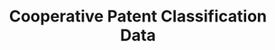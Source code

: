 ---
bigquery: https://console.cloud.google.com/bigquery?p=patents-public-data&d=cpc&page=dataset
citation: '“Cooperative Patent Classification” by the EPO and USPTO, for public use. '
contributors: EPO, USPTO
cost: None
description: Cooperative Patent Classification Data contains the scheme and definitions
  of the Cooperative Patent Classification system for classifying patent documents.
  The CPC is the result of a partnership between the EPO and the USPTO in their joint
  effort to develop a common, internationally compatible classification system for
  technical documents, in particular patent publications, which will be used by both
  offices in the patent granting process
documentation: https://www.cooperativepatentclassification.org/cpcSchemeAndDefinitions
last_edit: Mon, 04 Apr 2022 19:07:06 GMT
location: https://www.cooperativepatentclassification.org/index
maintained_by: USPTO, EPO
schema_fields: '[''informativeReferences'', ''titleFull'', ''status'', ''titlePart'',
  ''limiting_references'', ''synonyms'', ''limitingReferences'', ''dateRevised'',
  ''children'', ''date_revised'', ''application_references'', ''ipcConcordant'', ''symbol'',
  ''applicationReferences'', ''title_full'', ''sizeCache'', ''notAllocatable'', ''residual_references'',
  ''childGroups'', ''informative_references'', ''title_part'', ''additional_only'',
  ''breakdownCode'', ''definition'', ''not_allocatable'', ''child_groups'', ''level'',
  ''ipc_concordant'', ''parents'', ''breakdown_code'', ''residualReferences'', ''glossary'']'
shortname: cooperative_patent_classification
tags:
- patents
- science
title: Cooperative Patent Classification Data
uuid: 984374a7-16e9-4b35-9445-458daceb01bf
---